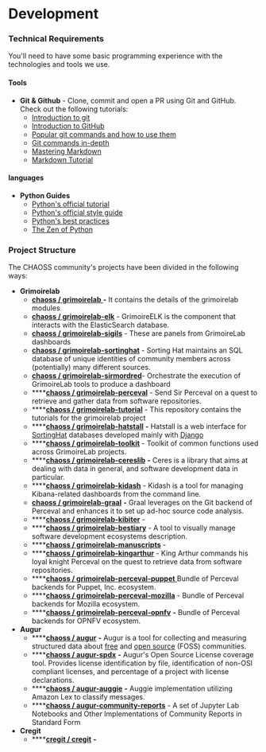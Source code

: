 # Development

### Technical Requirements

You'll need to have some basic programming experience with the technologies and tools we use.

#### Tools

* **Git & Github** - Clone, commit and open a PR using Git and GitHub. Check out the following tutorials:
  * [Introduction to git](https://www.freecodecamp.org/news/what-is-git-and-how-to-use-it-c341b049ae61/)
  * [Introduction to GitHub](https://product.hubspot.com/blog/git-and-github-tutorial-for-beginners)
  * [Popular git commands and how to use them](https://rogerdudler.github.io/git-guide/)
  * [Git commands in-depth](https://medium.com/@george.seif94/a-full-tutorial-on-how-to-use-github-88466bac7d42)
  * [Mastering Markdown](https://guides.github.com/features/mastering-markdown/)
  * [Markdown Tutorial](https://www.markdowntutorial.com/)

#### languages

* **Python Guides** 
  * [Python's official tutorial](https://docs.python.org/3/tutorial/index.html)
  * [Python's official style guide](https://www.python.org/dev/peps/pep-0008/)
  * [Python's best practices](https://gist.github.com/sloria/7001839)
  * [The Zen of Python](https://www.python.org/dev/peps/pep-0020/)

### Project Structure

The CHAOSS community's projects have been divided in the following ways:

* **Grimoirelab**
  * [**chaoss / grimoirelab** ](https://github.com/chaoss/grimoirelab)**-** It contains the details of the grimoirelab modules
  * [**chaoss / grimoirelab-elk**](https://github.com/chaoss/grimoirelab-elk) - GrimoireELK is the component that interacts with the ElasticSearch database.
  * [**chaoss / grimoirelab-sigils**](https://github.com/chaoss/grimoirelab-sigils) - These are panels from GrimoireLab dashboards
  * [**chaoss / grimoirelab-sortinghat**](https://github.com/chaoss/grimoirelab-sortinghat) - Sorting Hat maintains an SQL database of unique identities of community members across \(potentially\) many different sources.
  * [**chaoss / grimoirelab-sirmordred**](https://github.com/chaoss/grimoirelab-sirmordred)- Orchestrate the execution of GrimoireLab tools to produce a dashboard
  * \*\*\*\*[**chaoss / grimoirelab-perceval**](https://github.com/chaoss/grimoirelab-perceval) - Send Sir Perceval on a quest to retrieve and gather data from software repositories.
  * \*\*\*\*[**chaoss / grimoirelab-tutorial**](https://github.com/chaoss/grimoirelab-tutorial) -  This repository contains the tutorials for the grimoirelab project
  * \*\*\*\*[**chaoss / grimoirelab-hatstall**](https://github.com/chaoss/grimoirelab-hatstall) **-**  Hatstall is a web interface for [SortingHat](http://github.com/grimoirelab/sortinghat) databases developed mainly with [Django](https://www.djangoproject.com/) 
  * \*\*\*\*[**chaoss / grimoirelab-toolkit**](https://github.com/chaoss/grimoirelab-toolkit) - Toolkit of common functions used across GrimoireLab projects.
  * \*\*\*\*[**chaoss / grimoirelab-cereslib**](https://github.com/chaoss/grimoirelab-cereslib) **-** Ceres is a library that aims at dealing with data in general, and software development data in particular.
  * \*\*\*\*[**chaoss / grimoirelab-kidash**](https://github.com/chaoss/grimoirelab-kidash) - Kidash is a tool for managing Kibana-related dashboards from the command line. 
  * [**chaoss / grimoirelab-graal**](https://github.com/chaoss/grimoirelab-graal) **-** Graal leverages on the Git backend of Perceval and enhances it to set up ad-hoc source code analysis.
  * \*\*\*\*[**chaoss / grimoirelab-kibiter**](https://github.com/chaoss/grimoirelab-kibiter) - 
  * \*\*\*\*[**chaoss / grimoirelab-bestiary**](https://github.com/chaoss/grimoirelab-bestiary) - A tool to visually manage software development ecosystems description.
  * \*\*\*\*[**chaoss / grimoirelab-manuscripts**](https://github.com/chaoss/grimoirelab-manuscripts) - 
  * \*\*\*\*[**chaoss / grimoirelab-kingarthur**](https://github.com/chaoss/grimoirelab-kingarthur) - King Arthur commands his loyal knight Perceval on the quest to retrieve data from software repositories.
  * \*\*\*\*[**chaoss / grimoirelab-perceval-puppet** ](https://github.com/chaoss/grimoirelab-perceval-puppet)Bundle of Perceval backends for Puppet, Inc. ecosystem.
  * \*\*\*\*[**chaoss / grimoirelab-perceval-mozilla**](https://github.com/chaoss/grimoirelab-perceval-mozilla) - Bundle of Perceval backends for Mozilla ecosystem.
  * \*\*\*\*[**chaoss / grimoirelab-perceval-opnfv**](https://github.com/chaoss/grimoirelab-perceval-opnfv) **-** Bundle of Perceval backends for OPNFV ecosystem.
* **Augur**
  * \*\*\*\*[**chaoss / augur**](https://github.com/chaoss/augur) **-**  Augur is a tool for collecting and measuring structured data about [free](https://www.fsf.org/about/) and [open source](https://opensource.org/docs/osd) \(FOSS\) communities.
  * \*\*\*\*[**chaoss / augur-spdx**](https://github.com/chaoss/augur-spdx) **-** Augur's Open Source License coverage tool. Provides license identification by file, identification of non-OSI compliant licenses, and percentage of a project with license declarations.
  * \*\*\*\*[**chaoss / augur-auggie**](https://github.com/chaoss/augur-auggie) **-** Auggie implementation utilizing Amazon Lex to classify messages.
  * \*\*\*\*[**chaoss / augur-community-reports**](https://github.com/chaoss/augur-community-reports) - A set of Jupyter Lab Notebooks and Other Implementations of Community Reports in Standard Form
* **Cregit**
  * \*\*\*\*[**cregit / cregit**](https://github.com/cregit/cregit) **-**

